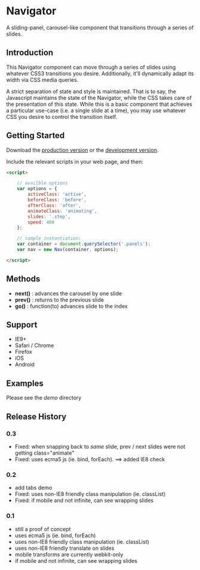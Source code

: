 # Navigator

A sliding-panel, carousel-like component that transitions through a series of slides.

## Introduction

This Navigator component can move through a series of slides using whatever CSS3 transitions you desire. Additionally,
it'll dynamically adapt its width via CSS media queries.

A strict separation of state and style is maintained. That is to say, the Javascript maintains the state of the Navigator, while the CSS takes care of the presentation of this state. While this is a basic component that achieves a particular use-case (i.e. a single slide at a time), you may use whatever CSS you desire to control the transition itself.

## Getting Started
Download the [production version][min] or the [development version][max].

[min]: https://raw.githubusercontent.com/apathetic/navigator/master/dist/nav.min.js
[max]: https://raw.githubusercontent.com/apathetic/navigator/master/src/nav.js

Include the relevant scripts in your web page, and then:

```html
<script>

	// availble options
	var options = {
		activeClass: 'active',
		beforeClass: 'before',
		afterClass: 'after',
		animateClass: 'animating',
		slides: '.step',
		speed: 400
	};

	// sample instantiation:
	var container = document.querySelector('.panels');
	var nav = new Nav(container, options);

</script>
```

## Methods

+ **next()** : advances the carousel by one slide
+ **prev()** : returns to the previous slide
+ **go()** : function(to) advances slide to the index


## Support
* IE9+
* Safari / Chrome
* Firefox
* iOS
* Android

## Examples

Please see the _demo_ directory

## Release History

### 0.3
* Fixed: when snapping back to _same_ slide, prev / next slides were not getting class="animate"
* Fixed: uses ecma5 js (ie. bind, forEach). ==> added IE8 check

### 0.2
* add tabs demo
* Fixed: uses non-IE8 friendly class manipulation (ie. classList)
* Fixed: if mobile and not infinite, can see wrapping slides

### 0.1
* still a proof of concept
* uses ecma5 js (ie. bind, forEach)
* uses non-IE8 friendly class manipulation (ie. classList)
* uses non-IE8 friendly translate on slides
* mobile transforms are currently webkit-only
* if mobile and not infinite, can see wrapping slides
